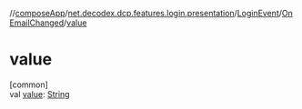 //[composeApp](../../../../index.md)/[net.decodex.dcp.features.login.presentation](../../index.md)/[LoginEvent](../index.md)/[OnEmailChanged](index.md)/[value](value.md)

# value

[common]\
val [value](value.md): [String](https://kotlinlang.org/api/latest/jvm/stdlib/kotlin/-string/index.html)
